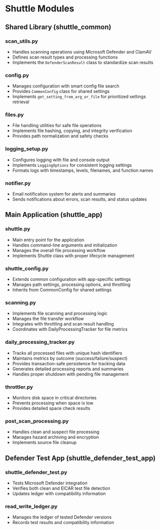 # Shuttle Modules

## Shared Library (shuttle_common)

### scan_utils.py
- Handles scanning operations using Microsoft Defender and ClamAV
- Defines scan result types and processing functions
- Implements the `DefenderScanResult` class to standardize scan results

### config.py
- Manages configuration with smart config file search
- Provides `CommonConfig` class for shared settings
- Implements `get_setting_from_arg_or_file` for prioritized settings retrieval

### files.py
- File handling utilities for safe file operations
- Implements file hashing, copying, and integrity verification
- Provides path normalization and safety checks

### logging_setup.py
- Configures logging with file and console output
- Implements `LoggingOptions` for consistent logging settings
- Formats logs with timestamps, levels, filenames, and function names

### notifier.py
- Email notification system for alerts and summaries
- Sends notifications about errors, scan results, and status updates

## Main Application (shuttle_app)

### shuttle.py
- Main entry point for the application
- Handles command-line arguments and initialization
- Manages the overall file processing workflow
- Implements Shuttle class with proper lifecycle management

### shuttle_config.py
- Extends common configuration with app-specific settings
- Manages path settings, processing options, and throttling
- Inherits from CommonConfig for shared settings

### scanning.py
- Implements file scanning and processing logic
- Manages the file transfer workflow
- Integrates with throttling and scan result handling
- Coordinates with DailyProcessingTracker for file metrics

### daily_processing_tracker.py
- Tracks all processed files with unique hash identifiers
- Maintains metrics by outcome (success/failure/suspect)
- Provides transaction-safe persistence for tracking data
- Generates detailed processing reports and summaries
- Handles proper shutdown with pending file management

### throttler.py
- Monitors disk space in critical directories
- Prevents processing when space is low
- Provides detailed space check results

### post_scan_processing.py
- Handles clean and suspect file processing
- Manages hazard archiving and encryption
- Implements source file cleanup

## Defender Test App (shuttle_defender_test_app)

### shuttle_defender_test.py
- Tests Microsoft Defender integration
- Verifies both clean and EICAR test file detection
- Updates ledger with compatibility information

### read_write_ledger.py
- Manages the ledger of tested Defender versions
- Records test results and compatibility information
